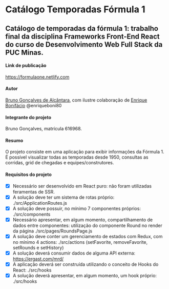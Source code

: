 # Catálogo Temporadas Fórmula 1

## Catálogo de temporadas da fórmula 1: trabalho final da disciplina Frameworks Front-End React do curso de Desenvolvimento Web Full Stack da PUC Minas.

#### Link de publicação
https://formulaone.netlify.com

#### Autor
[Bruno Gonçalves de Alcântara](https://github.com/inovoxbh), com ilustre colaboração de [Enrique Bonifácio](https://github.com/enriqueboni80) @enriqueboni80

#### Integrante do projeto
Bruno Gonçalves, matrícula 616968.

#### Resumo
O projeto consiste em uma aplicação para exibir informações da Fórmula 1. É possível visualizar todas as temporadas desde 1950, consultas as corridas, grid de chegadas e equipes/construtores.

#### Requisitos do projeto

- [x] Necessário ser desenvolvido em React puro: não foram utilizadas feramentas de SSR.
- [x] A solução deve ter um sistema de rotas próprio: ./src/ApplicationRoutes.js
- [x] A solução deve possuir, no mínimo 7 componentes próprios: ./src/components
- [x] Necessário apresentar, em algum momento, compartilhamento de dados entre componentes: utilização do componente Round no render da página ./src/pages/RoundsPage.js
- [x] A solução deve conter um gerenciamento de estados com Redux, com no mínimo 4 actions: ./src/actions (setFavorite, removeFavorite, setRounds e setHistory)
- [x] A solução deverá consumir dados de alguma API externa: https://ergast.com/mrd/
- [x] A aplicação deverá ser construída utilizando o conceito de Hooks do React: ./src/hooks
- [x] A solução deverá apresentar, em algum momento, um hook próprio: ./src/hooks